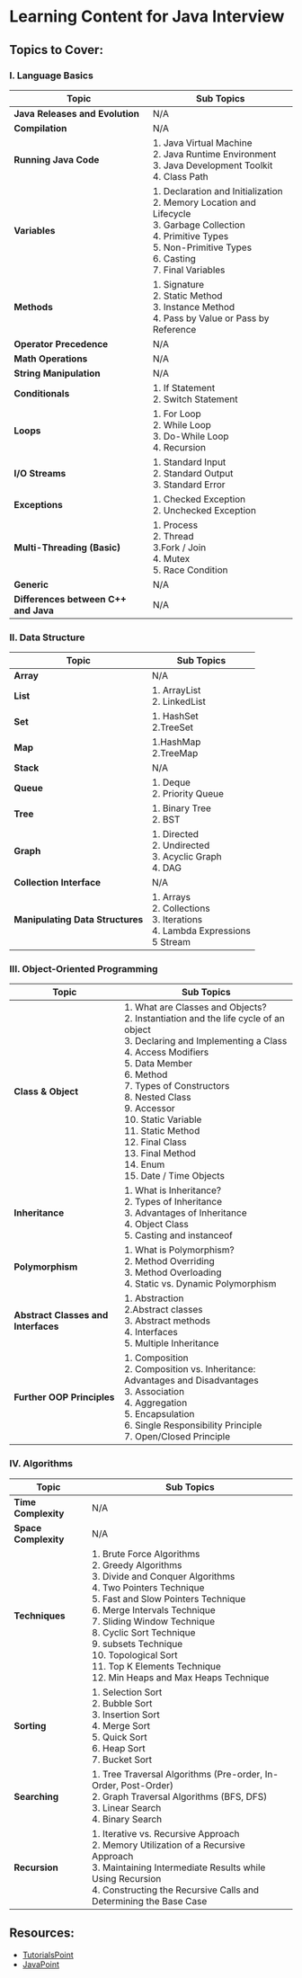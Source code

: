 # Learning Content for Java Interview

## Topics to Cover:

### I. Language Basics

| Topic                                | Sub Topics                                                                                                                                                                                             |
|--------------------------------------|--------------------------------------------------------------------------------------------------------------------------------------------------------------------------------------------------------|
| **Java Releases and Evolution**      | N/A                                                                                                                                                                                                    |
| **Compilation**                      | N/A                                                                                                                                                                                                    |
| **Running Java Code**                | 1. Java Virtual Machine <br/> 2. Java Runtime Environment <br/> 3. Java Development Toolkit <br/> 4. Class Path                                                                                        |
| **Variables**                        | 1. Declaration and Initialization <br/> 2. Memory Location and Lifecycle <br/> 3. Garbage Collection <br/> 4. Primitive Types <br/> 5. Non-Primitive Types <br/> 6. Casting <br/> 7. Final Variables   |
| **Methods**                          | 1. Signature <br/> 2. Static Method <br/> 3. Instance Method <br/> 4. Pass by Value or Pass by Reference                                                                                               |
| **Operator Precedence**              | N/A                                                                                                                                                                                                    |
| **Math Operations**                  | N/A                                                                                                                                                                                                    |
| **String Manipulation**              | N/A                                                                                                                                                                                                    |
| **Conditionals**                     | 1. If Statement <br/> 2. Switch Statement                                                                                                                                                              |
| **Loops**                            | 1. For Loop <br/> 2. While Loop<br/> 3. Do-While Loop<br/> 4. Recursion                                                                                                                                |
| **I/O Streams**                      | 1. Standard Input <br/> 2. Standard Output <br/> 3. Standard Error <br/>                                                                                                                               | 
| **Exceptions**                       | 1. Checked Exception <br/> 2. Unchecked Exception                                                                                                                                                      |
| **Multi-Threading (Basic)**          | 1. Process<br/> 2. Thread <br/> 3.Fork / Join <br/> 4. Mutex <br/> 5. Race Condition <br/>                                                                                                             |
| **Generic**                          | N/A                                                                                                                                                                                                    |
| **Differences between C++ and Java** | N/A                                                                                                                                                                                                    |

### II. Data Structure

| Topic                            | Sub Topics                                                                                    |
|----------------------------------|-----------------------------------------------------------------------------------------------|
| **Array**                        | N/A                                                                                           |
| **List**                         | 1. ArrayList <br/> 2. LinkedList                                                              |
| **Set**                          | 1. HashSet <br/> 2.TreeSet                                                                    |
| **Map**                          | 1.HashMap <br/> 2.TreeMap                                                                     |
| **Stack**                        | N/A                                                                                           |
| **Queue**                        | 1. Deque <br/> 2. Priority Queue                                                              |
| **Tree**                         | 1. Binary Tree <br/> 2. BST                                                                   |
| **Graph**                        | 1. Directed <br/> 2. Undirected <br/> 3. Acyclic Graph <br/> 4. DAG                           |
| **Collection Interface**         | N/A                                                                                           |
| **Manipulating Data Structures** | 1. Arrays <br/> 2. Collections <br/> 3. Iterations <br/> 4. Lambda Expressions <br/> 5 Stream |

### III. Object-Oriented Programming

| Topic                               | Sub Topics                                                                                                                                                                                                                                                                                                                                                                                                    |
|-------------------------------------|---------------------------------------------------------------------------------------------------------------------------------------------------------------------------------------------------------------------------------------------------------------------------------------------------------------------------------------------------------------------------------------------------------------|
| **Class & Object**                  | 1. What are Classes and Objects? <br/> 2. Instantiation and the life cycle of an object<br/> 3. Declaring and Implementing a Class<br/> 4. Access Modifiers<br/> 5. Data Member<br/> 6. Method<br/> 7. Types of Constructors<br/> 8. Nested Class<br/> 9. Accessor<br/> 10. Static Variable<br/> 11. Static Method<br/> 12. Final Class<br/> 13. Final Method<br/> 14. Enum<br/> 15. Date / Time Objects<br/> |
| **Inheritance**                     | 1. What is Inheritance?<br/> 2. Types of Inheritance<br/> 3. Advantages of Inheritance<br/> 4. Object Class<br/> 5. Casting and instanceof<br/>                                                                                                                                                                                                                                                               |
| **Polymorphism**                    | 1. What is Polymorphism?<br/> 2. Method Overriding<br/> 3. Method Overloading<br/> 4. Static vs. Dynamic Polymorphism<br/>                                                                                                                                                                                                                                                                                    |
| **Abstract Classes and Interfaces** | 1. Abstraction <br/> 2.Abstract classes <br/> 3. Abstract methods <br/> 4. Interfaces <br/> 5. Multiple Inheritance                                                                                                                                                                                                                                                                                           |
| **Further OOP Principles**          | 1. Composition <br/> 2. Composition vs. Inheritance: Advantages and Disadvantages <br/> 3. Association <br/> 4. Aggregation <br/> 5. Encapsulation <br/> 6. Single Responsibility Principle <br/> 7. Open/Closed Principle                                                                                                                                                                                    |                                                                                                                                                                                                                                                                                                                                                                                                    |

### IV. Algorithms

| Topic                | Sub Topics                                                                                                                                                                                                                                                                                                                                                                                                            |
|----------------------|-----------------------------------------------------------------------------------------------------------------------------------------------------------------------------------------------------------------------------------------------------------------------------------------------------------------------------------------------------------------------------------------------------------------------|
| **Time Complexity**  | N/A                                                                                                                                                                                                                                                                                                                                                                                                                   |
| **Space Complexity** | N/A                                                                                                                                                                                                                                                                                                                                                                                                                   |
| **Techniques**       | 1. Brute Force Algorithms  <br/> 2. Greedy Algorithms <br/> 3. Divide and Conquer Algorithms <br/> 4. Two Pointers Technique <br/> 5. Fast and Slow Pointers Technique <br/> 6. Merge Intervals Technique <br/> 7. Sliding Window Technique <br/> 8. Cyclic Sort Technique <br/> 9. subsets Technique <br/> 10. Topological Sort <br/> 11. Top K Elements Technique <br/> 12. Min Heaps and Max Heaps Technique <br/> |
| **Sorting**          | 1. Selection Sort <br/> 2. Bubble Sort <br/> 3. Insertion Sort <br/> 4. Merge Sort <br/> 5. Quick Sort <br/> 6. Heap Sort <br/> 7. Bucket Sort <br/>                                                                                                                                                                                                                                                                  |
| **Searching**        | 1. Tree Traversal Algorithms (Pre-order, In-Order, Post-Order) <br/> 2. Graph Traversal Algorithms (BFS, DFS) <br/> 3. Linear Search <br/> 4. Binary Search <br/>                                                                                                                                                                                                                                                     |
| **Recursion**        | 1. Iterative vs. Recursive Approach <br/> 2. Memory Utilization of a Recursive Approach <br/> 3. Maintaining Intermediate Results while Using Recursion <br/> 4. Constructing the Recursive Calls and Determining the Base Case <br/>                                                                                                                                                                                 |


## Resources:

- [TutorialsPoint](https://www.tutorialspoint.com/java/index.htm)
- [JavaPoint](https://www.javatpoint.com/java-tutorial)